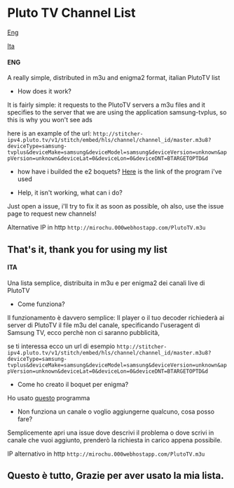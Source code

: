 # Pluto TV Channel List
[Eng](#ENG)

[Ita](#ITA)

####  ENG
A really simple, distributed in m3u and enigma2 format, italian PlutoTV list
- How does it work?
 
 It is fairly simple: it requests to the PlutoTV servers a m3u files and it specifies to the server that we are using the application samsung-tvplus, so this is why you won't see ads

here is an example of the url:
`http://stitcher-ipv4.pluto.tv/v1/stitch/embed/hls/channel/channel_id/master.m3u8?deviceType=samsung-tvplus&deviceMake=samsung&deviceModel=samsung&deviceVersion=unknown&appVersion=unknown&deviceLat=0&deviceLon=0&deviceDNT=BTARGETOPTD&d`

- how have i builded the e2 boquets?
 [Here](http://http://www.enigma-tv.com/modules/download/index.php?easiestml_lang=it# "here") is the link of the program i've used

- Help, it isn't working, what can i do?
 
 Just open a issue, i'll try to fix it as soon as possible, oh also, use the issue page to request new channels!


Alternative IP in http
`http://mirochu.000webhostapp.com/PlutoTV.m3u`

## That's it, thank you for using my list

#### ITA
Una lista semplice, distribuita in m3u e per enigma2 dei canali live di PlutoTV
- Come funziona?
 
 Il funzionamento è davvero semplice: Il player o il tuo decoder richiederà ai server di PlutoTV il file m3u del canale, specificando l'useragent di Samsung TV, ecco
 perchè non ci saranno pubblicità, 

se ti interessa ecco un url di esempio
`http://stitcher-ipv4.pluto.tv/v1/stitch/embed/hls/channel/channel_id/master.m3u8?deviceType=samsung-tvplus&deviceMake=samsung&deviceModel=samsung&deviceVersion=unknown&appVersion=unknown&deviceLat=0&deviceLon=0&deviceDNT=BTARGETOPTD&d`

- Come ho creato il boquet per enigma?
 
 Ho usato [questo](http://www.enigma-tv.com/modules/download/index.php?easiestml_lang=it# "questo") programma

- Non funziona un canale o voglio aggiungerne qualcuno, cosa posso fare?
 
 Semplicemente apri una issue dove descrivi il problema o dove scrivi in canale che vuoi aggiunto, prenderò la richiesta in carico appena possibile.


IP alternativo in http
`http://mirochu.000webhostapp.com/PlutoTV.m3u`
## Questo è tutto, Grazie per aver usato la mia lista.


